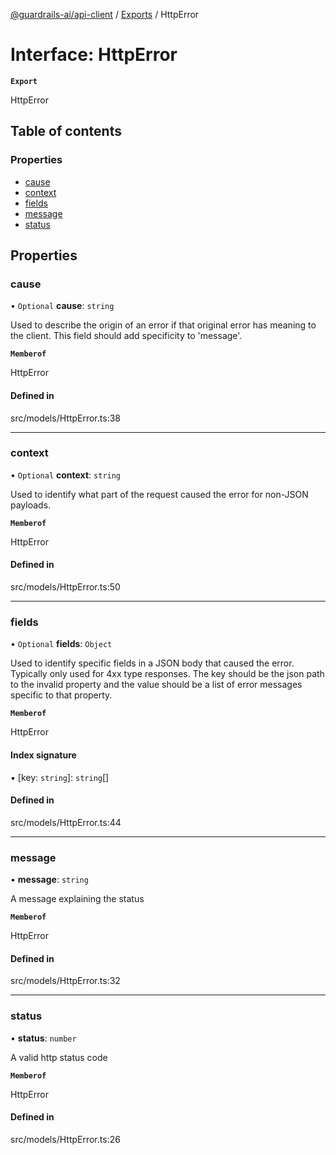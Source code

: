[@guardrails-ai/api-client](../README.md) / [Exports](../modules.md) / HttpError

# Interface: HttpError

**`Export`**

HttpError

## Table of contents

### Properties

- [cause](HttpError.md#cause)
- [context](HttpError.md#context)
- [fields](HttpError.md#fields)
- [message](HttpError.md#message)
- [status](HttpError.md#status)

## Properties

### cause

• `Optional` **cause**: `string`

Used to describe the origin of an error if that original error has meaning to the client.  This field should add specificity to 'message'.

**`Memberof`**

HttpError

#### Defined in

src/models/HttpError.ts:38

___

### context

• `Optional` **context**: `string`

Used to identify what part of the request caused the error for non-JSON payloads.

**`Memberof`**

HttpError

#### Defined in

src/models/HttpError.ts:50

___

### fields

• `Optional` **fields**: `Object`

Used to identify specific fields in a JSON body that caused the error.  Typically only used for 4xx type responses.  The key should be the json path to the invalid property and the value should be a list of error messages specific to that property.

**`Memberof`**

HttpError

#### Index signature

▪ [key: `string`]: `string`[]

#### Defined in

src/models/HttpError.ts:44

___

### message

• **message**: `string`

A message explaining the status

**`Memberof`**

HttpError

#### Defined in

src/models/HttpError.ts:32

___

### status

• **status**: `number`

A valid http status code

**`Memberof`**

HttpError

#### Defined in

src/models/HttpError.ts:26
